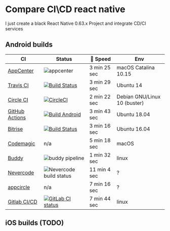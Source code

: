# Compare CI\CD react native

I just create a black React Native 0.63.x Project and integrate CD/CI services

## Android builds

| CI | Status | 🚀 Speed | Env |
|---|---|---|---|
| [AppCenter](https://appcenter.ms/) | ![appcenter](https://build.appcenter.ms/v0.1/apps/160707ba-61e6-4bca-a26c-a9e6927ae70a/branches/main/badge) | 3 min 25 sec | macOS Catalina 10.15 |
| [Travis CI](https://docs.travis-ci.com/user/languages/android/) | [![Build Status](https://travis-ci.org/retyui/react-native-ci-cd-compare.svg?branch=main)](https://travis-ci.org/retyui/react-native-ci-cd-compare) | 3 min 29 sec | Ubuntu 14 |
| [Circle CI](https://circleci.com/circleci-react/) | [![CircleCI](https://circleci.com/gh/retyui/react-native-ci-cd-compare.svg?style=svg)](https://circleci.com/gh/retyui/react-native-ci-cd-compare) | 2 min 22 sec | Debian GNU/Linux 10 (buster) |
| [GitHub Actions](https://github.com/features/actions) | [![Build Android](https://github.com/retyui/react-native-ci-cd-compare/workflows/Build%20Android/badge.svg)](https://github.com/retyui/react-native-ci-cd-compare/actions/) | 3 min 43 sec | Ubuntu 18.04 |
| [Bitrise](https://devcenter.bitrise.io/getting-started/getting-started-with-react-native-apps/) | [![Build Status](https://app.bitrise.io/app/6763bd2429233088/status.svg?token=4XQvHAYUO0CNdNq683DupA)](https://app.bitrise.io/app/6763bd2429233088) | 3 min 16 sec | Ubuntu 16.04 |
| [Codemagic](https://codemagic.io/react-native-continuous-integration/) | n/a | 5 min 18 sec | macOS |
| [Buddy](https://buddy.works/docs/quickstart/react-native) | ![buddy pipeline](https://app.buddy.works/offantik/react-native-ci-cd-compare/pipelines/pipeline/288914/badge.svg?token=9bd6b8cc4ce0b2090330d0df656e566da6899dab5dc97c8312335ef9180cf9a2 "buddy pipeline") | 1 min 32 sec | linux | 
| [Nevercode](https://nevercode.io/blog/continuous-integration-for-react-native/) | ![Nevercode build status](https://app.nevercode.io/api/projects/8b869647-61e1-43bf-bc3e-c630f6099205/workflows/b81b5cb7-0ebe-43d1-92e0-81261d790fcc/status_badge.svg?branch=main) | 11 min 4 sec | ? |
| [appcircle](https://appcircle.io/blog/guide-to-automated-mobile-ci-cd-for-react-native-appcircle/) | n/a | 7 min 16 sec | ? | 
| [Gitlab CI/CD](https://docs.gitlab.com/ee/ci/) | [![GitLab CI status](https://gitlab.com/retyui/react-native-ci-cd-compare/badges/main/pipeline.svg)](https://gitlab.com/retyui/react-native-ci-cd-compare/-/jobs) | 7 min 44 sec | linux |


## iOS builds (TODO)
